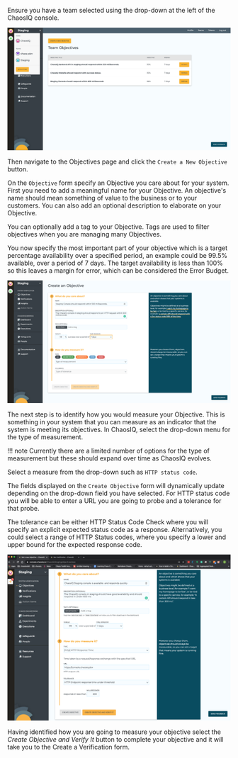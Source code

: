 Ensure you have a team selected using the drop-down at the left of the ChaosIQ console.

![Select Team][selectTeam]

[selectTeam]: ./assets/select-team.png

Then navigate to the Objectives page and click the `Create a New Objective` button.

 On the `Objective` form specify an Objective you care about for your system. First you need to add a meaningful name for your Objective. An objective's name should mean something of value to the business or to your customers. You can also add an optional description to elaborate on your Objective.

 You can optionally add a tag to your Objective. Tags are used to filter objectives when you are managing many Objectives.

You now specify the most important part of your objective which is a target percentage availability over a specified period, an example could be 99.5% available, over a period of 7 days. The target availability is less than 100% so this leaves a margin for error, which can be considered the Error Budget.

![Create Objective][createObjective]

[createObjective]: ./assets/create-objective.png

The next step is to identify how you would measure your Objective. This is something in your system that you can measure as an indicator that the system is meeting its objectives. In ChaosIQ, select the drop-down menu for the type of measurement.

!!! note
    Currently there are a limited number of options for the type of measurement but these should expand over time as ChaosIQ evolves.

Select a measure from the drop-down such as `HTTP status code`.

The fields displayed on the `Create Objective` form will dynamically update depending on the drop-down field you have selected. For HTTP status code you will be able to enter a URL you are going to probe and a tolerance for that probe.

The tolerance can be either HTTP Status Code Check where you will specify an explicit expected status code as a response. Alternatively, you could select a range of HTTP Status codes, where you specify a lower and upper bound for the expected response code.

![Objective with Measure][ObjectiveMeasure]

[ObjectiveMeasure]: ./assets/objective-with-measure.png

Having identified how you are going to measure your objective select the *Create Objective and Verify It* button to complete your objective and it will take you to the Create a Verification form.
